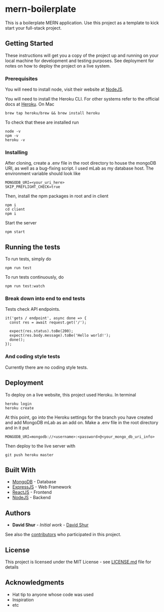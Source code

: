 # mern-boilerplate

This is a boilerplate MERN application. Use this project as a template to kick
start your full-stack project.

## Getting Started

These instructions will get you a copy of the project up and running on your
local machine for development and testing purposes. See deployment for notes on
how to deploy the project on a live system.

### Prerequisites

You will need to install node, visit their website at
[NodeJS](https://nodejs.org/en/download/).

You will need to install the Heroku CLI. For other systems refer to the official
docs at [Heroku](https://devcenter.heroku.com/articles/heroku-cli). On Mac

```
brew tap heroku/brew && brew install heroku
```

To check that these are installed run

```
node -v
npm -v
heroku -v
```

### Installing

After cloning, create a .env file in the root directory to house the mongoDB
URI, as well as a bug-fixing script. I used mLab as my database host. The
environment variable should look like

```
MONGODB_URI=<your_uri_here>
SKIP_PREFLIGHT_CHECK=true
```

Then, install the npm packages in root and in client

```
npm i
cd client
npm i
```

Start the server

```
npm start
```

## Running the tests

To run tests, simply do

```
npm run test
```

To run tests continuously, do

```
npm run test:watch
```

### Break down into end to end tests

Tests check API endpoints.

```
it('gets / endpoint', async done => {
  const res = await request.get('/');

  expect(res.status).toBe(200);
  expect(res.body.message).toBe('Hello world!');
  done();
});
```

### And coding style tests

Currently there are no coding style tests.

## Deployment

To deploy on a live website, this project used Heroku. In terminal

```
heroku login
heroku create
```

At this point, go into the Heroku settings for the branch you have created and
add MongoDB mLab as an add on. Make a .env file in the root directory and in it
put

```
MONGODB_URI=mongodb://<username>:<password>@<your_mongo_db_uri_info>
```

Then deploy to the live server with

```
git push heroku master
```

## Built With

- [MongoDB](https://www.mongodb.com/) - Database
- [ExpressJS](https://expressjs.com/) - Web Framework
- [ReactJS](https://reactjs.org/) - Frontend
- [NodeJS](https://nodejs.org/) - Backend

## Authors

- **David Shur** - _Initial work_ - [David Shur](https://github.com/davidshur)

See also the [contributors](https://github.com/your/project/contributors) who
participated in this project.

## License

This project is licensed under the MIT License - see [LICENSE.md](LICENSE.md)
file for details

## Acknowledgments

- Hat tip to anyone whose code was used
- Inspiration
- etc
